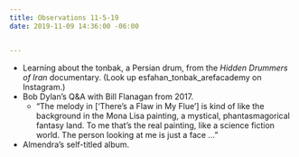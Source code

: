 ```yaml
---
title: Observations 11-5-19
date: 2019-11-09 14:36:00 -06:00


---
```


- Learning about the tonbak, a Persian drum, from the *Hidden Drummers of Iran* documentary. (Look up esfahan_tonbak_arefacademy on Instagram.)
- Bob Dylan’s Q&A with Bill Flanagan from 2017.
	- “The melody in [‘There’s a Flaw in My Flue’] is kind of like the background in the Mona Lisa painting, a mystical, phantasmagorical fantasy land. To me that’s the real painting, like a science fiction world. The person looking at me is just a face …”
- Almendra’s self-titled album.